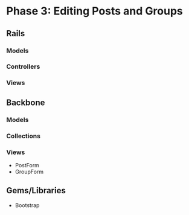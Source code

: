 # Phase 3: Editing Posts and Groups

## Rails
### Models

### Controllers

### Views

## Backbone
### Models

### Collections

### Views
* PostForm
* GroupForm

## Gems/Libraries
* Bootstrap
